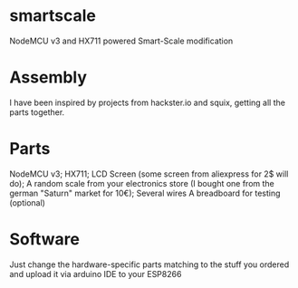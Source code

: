 # smartscale
NodeMCU v3 and HX711 powered Smart-Scale modification

# Assembly
I have been inspired by projects from hackster.io and squix, getting all the parts together.

# Parts
NodeMCU v3;
HX711;
LCD Screen (some screen from aliexpress for 2$ will do);
A random scale from your electronics store (I bought one from the german "Saturn" market for 10€);
Several wires
A breadboard for testing (optional)

# Software
Just change the hardware-specific parts matching to the stuff you ordered and upload it via arduino IDE to your ESP8266
